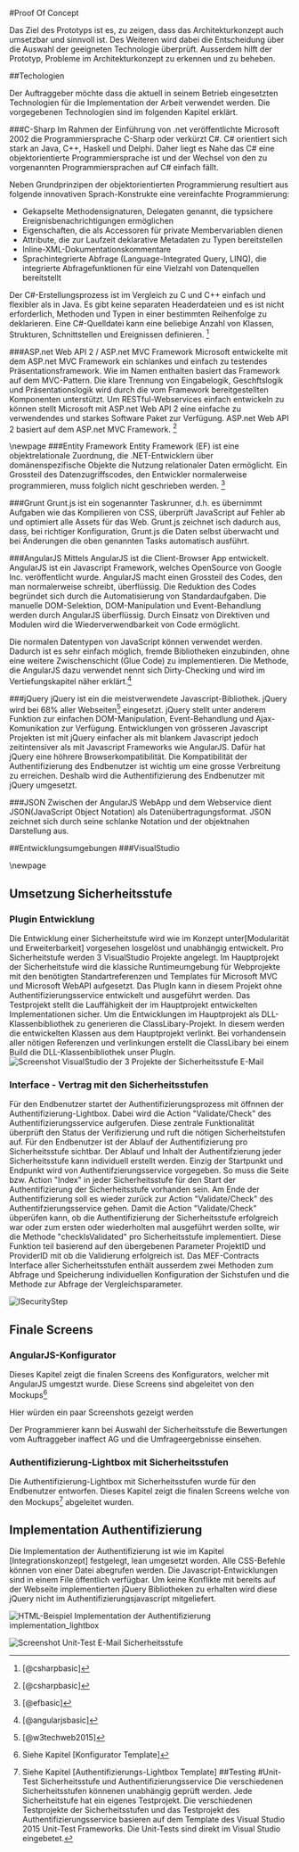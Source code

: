 #Proof Of Concept

Das Ziel des Prototyps ist es, zu zeigen, dass das Architekturkonzept auch umsetzbar und sinnvoll ist. Des Weiteren wird dabei die Entscheidung über die Auswahl der geeigneten Technologie überprüft. Ausserdem hilft der Prototyp, Probleme im Architekturkonzept zu erkennen und zu beheben.

##Techologien

Der Auftraggeber möchte dass die aktuell in seinem Betrieb eingesetzten Technologien für die Implementation der Arbeit verwendet werden. Die vorgegebenen Technologien sind im folgenden Kapitel erklärt.

###C-Sharp
Im Rahmen der Einführung von .net veröffentlichte Microsoft 2002 die Programmiersprache C-Sharp oder verkürzt C#. C# orientiert sich stark an Java, C++, Haskell und Delphi. Daher liegt es Nahe das C# eine objektorientierte Programmiersprache ist und der Wechsel von den zu vorgenannten Programmiersprachen auf C# einfach fällt.

Neben Grundprinzipen der objektorientierten Programmierung resultiert aus folgende innovativen Sprach-Konstrukte eine vereinfachte Programmierung:

-	Gekapselte Methodensignaturen, Delegaten genannt, die typsichere Ereignisbenachrichtigungen ermöglichen
-	Eigenschaften, die als Accessoren für private Membervariablen dienen
-	Attribute, die zur Laufzeit deklarative Metadaten zu Typen bereitstellen
-	Inline-XML-Dokumentationskommentare
-	Sprachintegrierte Abfrage (Language-Integrated Query, LINQ), die integrierte Abfragefunktionen für eine Vielzahl von Datenquellen bereitstellt

Der C#-Erstellungsprozess ist im Vergleich zu C und C++ einfach und flexibler als in Java. Es gibt keine separaten Headerdateien und es ist nicht erforderlich, Methoden und Typen in einer bestimmten Reihenfolge zu deklarieren. Eine C#-Quelldatei kann eine beliebige Anzahl von Klassen, Strukturen, Schnittstellen und Ereignissen definieren. [^csharpbasic]

###ASP.net Web API 2 / ASP.net MVC Framework
Microsoft entwickelte mit dem ASP.net MVC Framework ein schlankes und einfach zu testendes Präsentationsframework. Wie im Namen enthalten basiert das Framework auf dem MVC-Pattern.
Die klare Trennung von Eingabelogik, Geschftslogik und Präsentationslogik wird durch die vom Framework bereitgestellten Komponenten unterstützt.
Um RESTful-Webservices einfach entwickeln zu können stellt Microsoft mit ASP.net Web API 2 eine einfache zu verwendendes und starkes Software Paket zur Verfügung. ASP.net Web API 2 basiert auf dem ASP.net MVC Framework.
[^aspnetbasic]

[^csharpbasic]: [@csharpbasic]
[^aspnetbasic]: [@csharpbasic]

\newpage
###Entity Framework
Entity Framework (EF) ist eine objektrelationale Zuordnung, die .NET-Entwicklern über domänenspezifische Objekte die Nutzung relationaler Daten ermöglicht. Ein Grossteil des Datenzugriffscodes, den Entwickler normalerweise programmieren, muss folglich nicht geschrieben werden. [^efbasic]

###Grunt
Grunt.js ist ein sogenannter Taskrunner, d.h. es übernimmt Aufgaben wie das Kompilieren von CSS, überprüft JavaScript auf Fehler ab und optimiert alle Assets für das Web. Grunt.js zeichnet isch dadurch aus, dass, bei richtiger Konfiguration, Grunt.js die Daten selbst überwacht und bei Änderungen die oben genannten Tasks automatisch ausführt.

###AngularJS
Mittels AngularJS ist die Client-Browser App entwickelt. AngularJS ist ein Javascript Framework, welches OpenSource von Google Inc. veröffentlicht wurde. AngularJS macht einen Grossteil des Codes, den man normalerweise schreibt, überflüssig. Die Reduktion des Codes begründet sich durch die Automatisierung von Standardaufgaben. Die manuelle DOM-Selektion, DOM-Manipulation und Event-Behandlung werden durch AngularJS überflüssig. Durch Einsatz von Direktiven und Modulen wird die Wiederverwendbarkeit von Code ermöglicht.

Die normalen Datentypen von JavaScript können verwendet werden. Dadurch ist es sehr einfach möglich, fremde Bibliotheken einzubinden, ohne eine weitere Zwischenschicht (Glue Code) zu implementieren. Die Methode, die AngularJS dazu verwendet nennt sich Dirty-Checking und wird im Vertiefungskapitel näher erklärt.[^angularjsbasic]

###jQuery
jQuery ist ein die meistverwendete Javascript-Bibliothek. jQuery wird bei 68% aller Webseiten[^w3techweb2015] eingesetzt. jQuery stellt unter anderem Funktion zur einfachen DOM-Manipulation, Event-Behandlung und Ajax-Komunikation zur Verfügung. Entwicklungen von grösseren Javascript Projekten ist mit jQuery einfacher als mit blankem Javascript jedoch zeitintensiver als mit Javascript Frameworks wie AngularJS. Dafür hat jQuery eine höhrere Browserkompatibilität. Die Kompatibilität der Authentifizierung des Endbenutzer ist wichtig um eine grosse Verbreitung zu erreichen. Deshalb wird die Authentifizierung des Endbenutzer mit jQuery umgesetzt. 


###JSON
Zwischen der AngularJS WebApp und dem Webservice dient JSON(JavaScript Object Notation) als Datenübertragungsformat. JSON zeichnet sich durch seine schlanke Notation und der objektnahen Darstellung aus.

[^w3techweb2015]: [@w3techweb2015]
[^efbasic]: [@efbasic]
[^angularjsbasic]: [@angularjsbasic]

##Entwicklungsumgebungen
###VisualStudio


\newpage

## Umsetzung Sicherheitsstufe
### Plugin Entwicklung
Die Entwicklung einer Sicherheitstufe wird wie im Konzept unter[Modularität und Erweiterbarkeit] vorgesehen losgelöst und unabhängig entwickelt. Pro Sicherheitstufe werden 3 VisualStudio Projekte angelegt. 
Im Hauptprojekt der Sicherheitstufe wird die klassiche Runtimeumgebung für Webprojekte mit den benötigten Standartreferenzen und Templates für Microsoft MVC und Microsoft WebAPI aufgesetzt. Das PlugIn kann in diesem Projekt ohne Authentifizierungsservice entwickelt und  ausgeführt werden. 
Das Testprojekt stellt die Lauffähigkeit der im Hauptprojekt entwickelten Implementationen sicher. Um die Entwicklungen im Hauptprojekt als DLL-Klassenbibliothek zu generieren die ClassLibary-Projekt. In diesem werden die entwickelten Klassen aus dem Hauptprojekt verlinkt. Bei vorhandensein aller nötigen Referenzen und verlinkungen erstellt die ClassLibary bei einem Build die DLL-Klassenbibliothek unser PlugIn.
![Screenshot VisualStudio der 3 Projekte der Sicherheitsstufe E-Mail](images/visualstudio_securitystep.jpg)

### Interface - Vertrag mit den Sicherheitsstufen
Für den Endbenutzer startet der Authentifizierungsprozess mit öffnnen der Authentifizierung-Lightbox. Dabei wird die Action "Validate/Check" des Authentifizierungsservice aufgerufen. Diese zentrale Funktionalität überprüft den Status der Verifizierung und ruft die nötigen Sicherheitstufen auf.
Für den Endbenutzer ist der Ablauf der Authentifizierung pro Sicherheitsstufe sichtbar. Der Ablauf und Inhalt der Authentifzierung jeder Sicherheitsstufe kann individuell erstellt werden. Einzig der Startpunkt und Endpunkt wird von Authentifzierungsservice vorgegeben. So muss die Seite bzw. Action "Index" in jeder Sicherheitsstufe für den Start der Authentifizierung der Sicherheitsstufe vorhanden sein. Am Ende der Authentifizierung soll es wieder zurück zur Action "Validate/Check" des Authentifzierungsservice gehen.
Damit die Action "Validate/Check" übperüfen kann, ob die Authentifizierung der Sicherheitsstufe erfolgreich war oder zum ersten oder wiederholten mal ausgeführt werden sollte, wir die Methode "checkIsValidated" pro Sicherheitsstufe implementiert. Diese Funktion teil basierend auf den übergebenen Parameter ProjektID und ProviderID mit ob die Validierung erfolgreich ist.
Das MEF-Contracts Interface aller Sicherheitsstufen enthält ausserdem zwei Methoden zum Abfrage und Speicherung individuellen Konfiguration der Sichstufen und die Methode zur Abfrage der Vergleichsparameter.

![ISecurityStep](images/code/ISecurityStep.jpg)



## Finale Screens
### AngularJS-Konfigurator
Dieses Kapitel zeigt die finalen Screens des Konfigurators, welcher mit AngularJS umgestzt wurde. Diese Screens sind abgeleitet von den Mockups[^Mockups-Konfigurator]

<!--TODOO--Screenshots--> Hier würden ein paar Screenshots gezeigt werden

Der Programmierer kann bei Auswahl der Sicherheitsstufe die Bewertungen vom Auftraggeber inaffect AG und die Umfrageergebnisse einsehen.

### Authentifizierung-Lightbox mit Sicherheitsstufen
Die Authentifizierung-Lightbox mit Sicherheitsstufen wurde für den Endbenutzer entworfen. Dieses Kapitel zeigt die finalen Screens welche von den Mockups[^Mockups-Authentifizierungs-Lightbox] abgeleitet wurden.


## Implementation Authentifizierung
Die Implementation der Authentifizierung ist wie im Kapitel [Integrationskonzept] festgelegt, lean umgesetzt worden. Alle CSS-Befehle können von einer Datei abegrufen werden. Die Javascript-Entwicklungen sind in einem File öffentlich verfügbar. Um keine Konflikte mit bereits auf der Webseite implementierten jQuery Bibliotheken zu erhalten wird diese jQuery nicht im Authentifizierungsjavascript mitgeliefert.

![HTML-Beispiel Implementation der Authentifizierung](images/code/implementation_lightbox.jpg)
implementation_lightbox 


[^Mockups-Konfigurator]: Siehe Kapitel [Konfigurator Template]
[^Mockups-Authentifizierungs-Lightbox]: Siehe Kapitel [Authentifizierungs-Lightbox Template]
##Testing
#Unit-Test Sicherheitsstufe und Authentifizierungsservice
Die verschiedenen Sicherheitsstufen könnenen unabhängig geprüft werden. Jede Sicherheitstufe hat ein eigenes Testprojekt. Die verschiedenen Testprojekte der Sicherheitsstufen und das Testprojekt des Authentifizierungsservice basieren auf dem Template des Visual Studio 2015 Unit-Test Frameworks. Die Unit-Tests sind direkt im Visual Studio eingebetet. 

![Screenshot Unit-Test E-Mail Sicherheitsstufe](images/screenshot_test.jpg)






